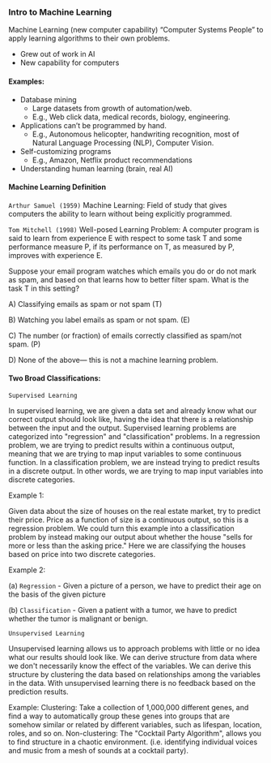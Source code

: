 ### Intro to Machine Learning

Machine Learning (new computer capability) “Computer Systems People”
to apply learning algorithms to their own problems.
* Grew out of work in AI
* New capability for computers

#### Examples:

* Database mining
    * Large datasets from growth of automation/web.
    * E.g., Web click data, medical records, biology, engineering.
* Applications can’t be programmed by hand.
    * E.g., Autonomous helicopter, handwriting recognition, most of Natural Language Processing (NLP), Computer Vision.
* Self-customizing programs 
    * E.g., Amazon, Netflix product recommendations
* Understanding human learning (brain, real AI)

#### Machine Learning Definition

`Arthur Samuel (1959)` Machine Learning: Field of study that gives computers the ability to learn without being explicitly programmed.

`Tom Mitchell (1998)` Well-posed Learning Problem: A computer program is said to learn from experience E with respect to some task T and some performance measure P, if its performance on T, as measured by P, improves with experience E.

Suppose your email program watches which emails you do or do not mark as spam, and based on that learns how to better filter spam. What is the task T in this setting?

A) Classifying emails as spam or not spam (T)

B) Watching you label emails as spam or not spam. (E)

C) The number (or fraction) of emails correctly classified as spam/not spam. (P)

D) None of the above— this is not a machine learning problem. 

#### Two Broad Classifications:

`Supervised Learning`

In supervised learning, we are given a data set and already know what our correct output should look like, having the idea that there is a relationship between the input and the output.
Supervised learning problems are categorized into "regression" and "classification" problems. In a regression problem, we are trying to predict results within a continuous output, meaning that we are trying to map input variables to some continuous function. In a classification problem, we are instead trying to predict results in a discrete output. In other words, we are trying to map input variables into discrete categories.

Example 1:

Given data about the size of houses on the real estate market, try to predict their price. Price as a function of size is a continuous output, so this is a regression problem. We could turn this example into a classification problem by instead making our output about whether the house "sells for more or less than the asking price." Here we are classifying the houses based on price into two discrete categories.

Example 2:

(a) `Regression` - Given a picture of a person, we have to predict their age on the basis of the given picture

(b) `Classification` - Given a patient with a tumor, we have to predict whether the tumor is malignant or benign.

`Unsupervised Learning`

Unsupervised learning allows us to approach problems with little or no idea what our results should look like. We can derive structure from data where we don't necessarily know the effect of the variables. We can derive this structure by clustering the data based on relationships among the variables in the data.
With unsupervised learning there is no feedback based on the prediction results.

Example:
Clustering: Take a collection of 1,000,000 different genes, and find a way to automatically group these genes into groups that are somehow similar or related by different variables, such as lifespan, location, roles, and so on.
Non-clustering: The "Cocktail Party Algorithm", allows you to find structure in a chaotic environment. (i.e. identifying individual voices and music from a mesh of sounds at a cocktail party).

